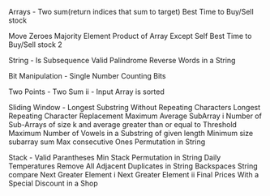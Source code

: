 Arrays -
Two sum(return indices that sum to target)
Best Time to Buy/Sell stock

Move Zeroes
Majority Element
Product of Array Except Self
Best Time to Buy/Sell stock 2

String -
Is Subsequence
Valid Palindrome
Reverse Words in a String

Bit Manipulation -
Single Number
Counting Bits

Two Points -
Two Sum ii - Input Array is sorted

Sliding Window -
Longest Substring Without Repeating Characters
Longest Repeating Character Replacement
Maximum Average SubArray i
Number of Sub-Arrays of size k and average greater than or equal to Threshold
Maximum Number of Vowels in a Substring of given length
Minimum size subarray sum
Max consecutive Ones
Permutation in String

Stack -
Valid Parantheses
Min Stack
Permutation in String
Daily Temperatures
Remove All Adjacent Duplicates in String
Backspaces String compare 
Next Greater Element i
Next Greater Element ii
Final Prices With a Special Discount in a Shop
